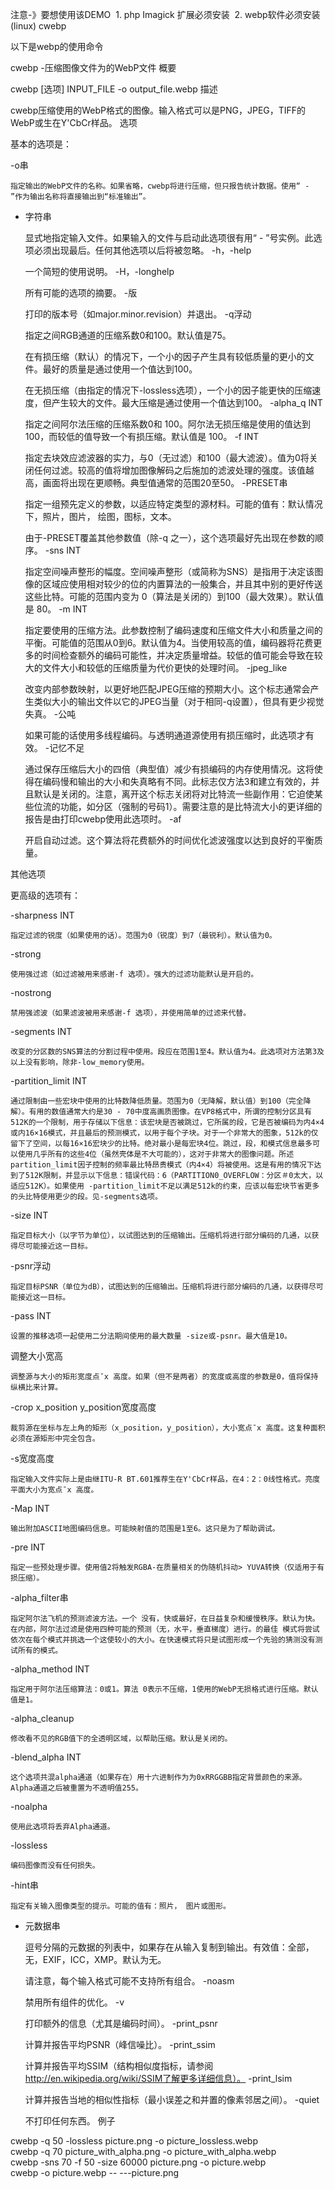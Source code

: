 注意-》要想使用该DEMO
  1. php Imagick 扩展必须安装
  2. webp软件必须安装(linux)
cwebp





以下是webp的使用命令


cwebp -压缩图像文件为的WebP文件
概要

cwebp [选项] INPUT_FILE -o output_file.webp
描述

cwebp压缩使用的WebP格式的图像。输入格式可以是PNG，JPEG，TIFF的WebP或生在Y'CbCr样品。
选项

基本的选项是：

-o串

    指定输出的WebP文件的名称。如果省略，cwebp将进行压缩，但只报告统计数据。使用“ - ”作为输出名称将直接输出到“标准输出”。
- 字符串

    显式地指定输入文件。如果输入的文件与启动此选项很有用“ - ”号实例。此选项必须出现最后。任何其他选项以后将被忽略。
-h，-help

    一个简短的使用说明。
-H，-longhelp

    所有可能的选项的摘要。
-版

    打印的版本号（如major.minor.revision）并退出。
-q浮动

    指定之间RGB通道的压缩系数0和100。默认值是75。

    在有损压缩（默认）的情况下，一个小的因子产生具有较低质量的更小的文件。最好的质量是通过使用一个值达到100。

    在无损压缩（由指定的情况下-lossless选项），一个小的因子能更快的压缩速度，但产生较大的文件。最大压缩是通过使用一个值达到100。
-alpha_q INT

    指定之间阿尔法压缩的压缩系数0和 100。阿尔法无损压缩是使用的值达到100，而较低的值导致一个有损压缩。默认值是 100。
-f INT

    指定去块效应滤波器的实力，与0（无过滤）和100（最大滤波）。值为0将关闭任何过滤。较高的值将增加图像解码之后施加的滤波处理的强度。该值越高，画面将出现在更顺畅。典型值通常的范围20至50。
-PRESET串

    指定一组预先定义的参数，以适应特定类型的源材料。可能的值有：默认情况下，照片，图片， 绘图，图标，文本。

    由于-PRESET覆盖其他参数值（除-q 之一），这个选项最好先出现在参数的顺序。
-sns INT

    指定空间噪声整形的幅度。空间噪声整形（或简称为SNS）是指用于决定该图像的区域应使用相对较少的位的内置算法的一般集合，并且其中别的更好传送这些比特。可能的范围内变为 0（算法是关闭的）到100（最大效果）。默认值是 80。
-m INT

    指定要使用的压缩方法。此参数控制了编码速度和压缩文件大小和质量之间的平衡。可能值的范围从0到6。默认值为4。当使用较高的值，编码器将花费更多的时间检查额外的编码可能性，并决定质量增益。较低的值可能会导致在较大的文件大小和较低的压缩质量为代价更快的处理时间。
-jpeg_like

    改变内部参数映射，以更好地匹配JPEG压缩的预期大小。这个标志通常会产生类似大小的输出文件以它的JPEG当量（对于相同-q设置），但具有更少视觉失真。
-公吨

    如果可能的话使用多线程编码。与透明通道源使用有损压缩时，此选项才有效。
-记忆不足

    通过保存压缩后大小的四倍（典型值）减少有损编码的内存使用情况。这将使得在编码慢和输出的大小和失真略有不同。此标志仅方法3和建立有效的，并且默认是关闭的。注意，离开这个标志关闭将对比特流一些副作用：它迫使某些位流的功能，如分区（强制的号码1）。需要注意的是比特流大小的更详细的报告是由打印cwebp使用此选项时。
-af

    开启自动过滤。这个算法将花费额外的时间优化滤波强度以达到良好的平衡质量。

其他选项

更高级的选项有：

-sharpness INT

    指定过滤的锐度（如果使用的话）。范围为0（锐度）到7（最锐利）。默认值为0。
-strong

    使用强过滤（如过滤被用来感谢-f 选项）。强大的过滤功能默认是开启的。
-nostrong

    禁用强滤波（如果滤波被用来感谢-f 选项），并使用简单的过滤来代替。
-segments INT

    改变的分区数的SNS算法的分割过程中使用。段应在范围1至4。默认值为4。此选项对方法第3及以上没有影响，除非-low_memory使用。
-partition_limit INT

    通过限制由一些宏块中使用的比特数降低质量。范围为0（无降解，默认值）到100（完全降解）。有用的数值通常大约是30 - 70中度高画质图像。在VP8格式中，所谓的控制分区具有512K的一个限制，用于存储以下信息：该宏块是否被跳过，它所属的段，它是否被编码为内4×4或内16×16模式，并且最后的预测模式，以用于每个子块。对于一个非常大的图象，512k的仅留下了空间，以每16×16宏块少的比特。绝对最小是每宏块4位。跳过，段，和模式信息最多可以使用几乎所有的这些4位（虽然壳体是不大可能的），这对于非常大的图像问题。所述partition_limit因子控制的频率最比特昂贵模式（内4×4）将被使用。这是有用的情况下达到了512K限制，并显示以下信息：错误代码：6（PARTITION0_OVERFLOW：分区＃0太大，以适应512K）。如果使用 -partition_limit不足以满足512k的约束，应该以每宏块节省更多的头比特使用更少的段。见-segments选项。
-size INT

    指定目标大小（以字节为单位），以试图达到的压缩输出。压缩机将进行部分编码的几通，以获得尽可能接近这一目标。
-psnr浮动

    指定目标PSNR（单位为dB），试图达到的压缩输出。压缩机将进行部分编码的几通，以获得尽可能接近这一目标。
-pass INT

    设置的推移选项一起使用二分法期间使用的最大数量 -size或-psnr。最大值是10。
调整大小宽高

    调整源与大小的矩形宽度点¯x 高度。如果（但不是两者）的宽度或高度的参数是0，值将保持纵横比来计算。
-crop x_position y_position宽度高度

    裁剪源在坐标与左上角的矩形（x_position，y_position），大小宽点¯x 高度。这复种面积必须在源矩形中完全包含。
-s宽度高度

    指定输入文件实际上是由继ITU-R BT.601推荐生在Y'CbCr样品，在4：2：0线性格式。亮度平面大小为宽点¯x 高度。
-Map INT

    输出附加ASCII地图编码信息。可能映射值的范围是1至6。这只是为了帮助调试。
-pre INT

    指定一些预处理步骤。使用值2将触发RGBA-在质量相关的伪随机抖动> YUVA转换（仅适用于有损压缩）。
-alpha_filter串

    指定阿尔法飞机的预测滤波方法。一个 没有，快或最好，在日益复杂和缓慢秩序。默认为快。在内部，阿尔法过滤是使用四种可能的预测（无，水平，垂直梯度）进行。的最佳 模式将尝试依次在每个模式并挑选一个这使较小的大小。在快速模式将只是试图形成一个先验的猜测没有测试所有的模式。
-alpha_method INT

    指定用于阿尔法压缩算法：0或1。算法 0表示不压缩，1使用的WebP无损格式进行压缩。默认值是1。
-alpha_cleanup

    修改看不见的RGB值下的全透明区域，以帮助压缩。默认是关闭的。
-blend_alpha INT

    这个选项共混alpha通道（如果存在）用十六进制作为为0xRRGGBB指定背景颜色的来源。Alpha通道之后被重置为不透明值255。
-noalpha

    使用此选项将丢弃Alpha通道。
-lossless

    编码图像而没有任何损失。
-hint串

    指定有关输入图像类型的提示。可能的值有：照片， 图片或图形。
- 元数据串

    逗号分隔的元数据的列表中，如果存在从输入复制到输出。有效值：全部，无，EXIF，ICC，XMP。默认为无。

    请注意，每个输入格式可能不支持所有组合。
-noasm

    禁用所有组件的优化。
-v

    打印额外的信息（尤其是编码时间）。
-print_psnr

    计算并报告平均PSNR（峰信噪比）。
-print_ssim

    计算并报告平均SSIM（结构相似度指标，请参阅 http://en.wikipedia.org/wiki/SSIM了解更多详细信息）。
-print_lsim

    计算并报告当地的相似性指标（最小误差之和并置的像素邻居之间）。
-quiet

    不打印任何东西。
例子

cwebp -q 50 -lossless picture.png -o picture_lossless.webp<br>
cwebp -q 70 picture_with_alpha.png -o picture_with_alpha.webp<br>
cwebp -sns 70 -f 50 -size 60000 picture.png -o picture.webp<br>
cwebp -o picture.webp -- ---picture.png


